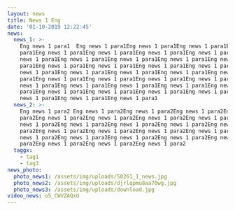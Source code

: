 ```yaml
---
layout: news
title: News 1 Eng
date: '01-10-2019 12:22:45'
news:
  news_1: >-
    Eng news 1 para1  Eng news 1 para1Eng news 1 para1Eng news 1 para1Eng news 1
    para1Eng news 1 para1Eng news 1 para1Eng news 1 para1Eng news 1 para1Eng
    news 1 para1Eng news 1 para1Eng news 1 para1Eng news 1 para1Eng news 1
    para1Eng news 1 para1Eng news 1 para1Eng news 1 para1Eng news 1 para1Eng
    news 1 para1Eng news 1 para1Eng news 1 para1Eng news 1 para1Eng news 1
    para1Eng news 1 para1Eng news 1 para1Eng news 1 para1Eng news 1 para1Eng
    news 1 para1Eng news 1 para1Eng news 1 para1Eng news 1 para1Eng news 1
    para1Eng news 1 para1Eng news 1 para1Eng news 1 para1Eng news 1 para1Eng
    news 1 para1Eng news 1 para1Eng news 1 para1
  news_2: >-
    Eng news 1 para2 Eng news 1 para2Eng news 1 para2Eng news 1 para2Eng news 1
    para2Eng news 1 para2Eng news 1 para2Eng news 1 para2Eng news 1 para2Eng
    news 1 para2Eng news 1 para2Eng news 1 para2Eng news 1 para2Eng news 1
    para2Eng news 1 para2Eng news 1 para2Eng news 1 para2Eng news 1 para2Eng
    news 1 para2Eng news 1 para2Eng news 1 para2Eng news 1 para2Eng news 1
    para2Eng news 1 para2Eng news 1 para2Eng news 1 para2
  taggx:
    - tag1
    - tag3
news_photo:
  photo_news1: /assets/img/uploads/50261_1_news.jpg
  photo_news2: /assets/img/uploads/djrlqpmu8aa70wg.jpg
  photo_news3: /assets/img/uploads/download.jpg
video_news: o5_CWVZAQxU
---
```



